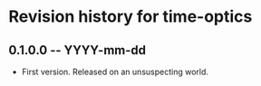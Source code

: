# Revision history for time-optics

## 0.1.0.0 -- YYYY-mm-dd

* First version. Released on an unsuspecting world.
